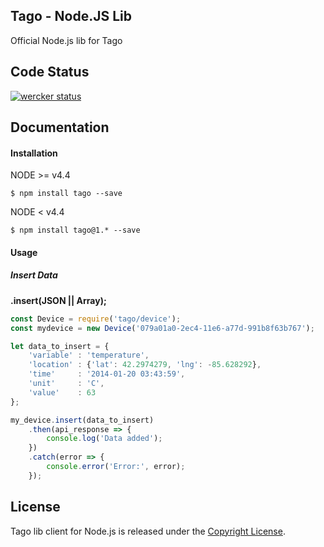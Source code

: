 ## Tago - Node.JS Lib

Official Node.js lib for Tago

## Code Status

[![wercker status](https://app.wercker.com/status/7eba1fa5503f7f5ad61a15a0a6e63234/m "wercker status")](https://app.wercker.com/project/bykey/7eba1fa5503f7f5ad61a15a0a6e63234)

## Documentation

#### Installation

NODE >= v4.4
```
$ npm install tago --save
```

NODE < v4.4
```
$ npm install tago@1.* --save
```

#### Usage
##### Insert Data
**.insert(JSON || Array);**
``` javascript
const Device = require('tago/device');
const mydevice = new Device('079a01a0-2ec4-11e6-a77d-991b8f63b767');

let data_to_insert = {
    'variable' : 'temperature',
    'location' : {'lat': 42.2974279, 'lng': -85.628292},
    'time'     : '2014-01-20 03:43:59',
    'unit'     : 'C',
    'value'    : 63
};

my_device.insert(data_to_insert)
    .then(api_response => {
        console.log('Data added');
    })
    .catch(error => {
        console.error('Error:', error);
    });
```

## License

Tago lib client for Node.js is released under the [Copyright License](https://github.com/tago-io/tago-nodejs/blob/master/LICENSE.md).